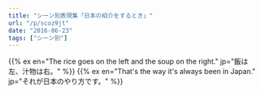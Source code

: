 ```yaml
---
title: "シーン別表現集「日本の紹介をするとき」"
url: "/p/scoz9jt"
date: "2016-06-23"
tags: ["シーン別"]
---
```


{{% ex en="The rice goes on the left and the soup on the right." jp="飯は左、汁物は右。" %}}
{{% ex en="That's the way it's always been in Japan." jp="それが日本のやり方です。" %}}

